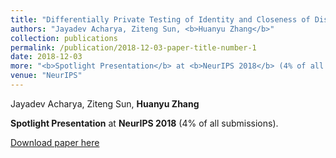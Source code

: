 ```yaml
---
title: "Differentially Private Testing of Identity and Closeness of Discrete Distributions"
authors: "Jayadev Acharya, Ziteng Sun, <b>Huanyu Zhang</b>"
collection: publications
permalink: /publication/2018-12-03-paper-title-number-1
date: 2018-12-03
more: "<b>Spotlight Presentation</b> at <b>NeurIPS 2018</b> (4% of all submissions)."
venue: "NeurIPS"
---
```



Jayadev Acharya, Ziteng Sun, **Huanyu Zhang**

**Spotlight Presentation** at **NeurIPS 2018** (4% of all submissions).

[Download paper here](https://papers.nips.cc/paper/7920-differentially-private-testing-of-identity-and-closeness-of-discrete-distributions.pdf)

